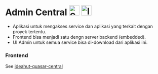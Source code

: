 # Admin Central <img height="32" src="https://avatars.githubusercontent.com/u/317776?s=48&v=4" alt="Spring"> <img height="32" src="https://raw.githubusercontent.com/ideahut-apps-team/ideahut-springboot-docs/main/docs/images/logo.png" alt="Ideahut">

- Aplikasi untuk mengakses service dan aplikasi yang terkait dengan proyek tertentu.
- Frontend bisa menjadi satu dengn server backend (embedded).
- UI Admin untuk semua service bisa di-download dari aplikasi ini.

### Frontend
See [ideahut-quasar-central](https://github.com/thomson470/ideahut-quasar-central)

